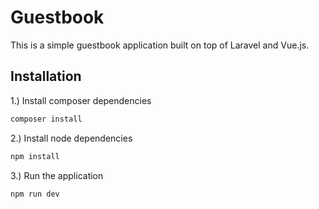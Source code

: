 # Guestbook
This is a simple guestbook application built on top of Laravel and Vue.js.

## Installation

1.) Install composer dependencies
``` bash
composer install
```
2.) Install node dependencies
``` bash
npm install
```
3.) Run the application
``` bash
npm run dev
```